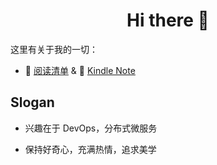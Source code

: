 <h1 align="center">Hi there 👋 </h3>

这里有关于我的一切：

- :open_book: [阅读清单](https://yrfizm.notion.site/035ae3cb23844bd18d3fa14763f3fd8c?v=a9b0a1319b744bfca92314dad5c0cb6d) & :page_with_curl: [Kindle Note](https://kindle.qiaohao.me/)

## Slogan

- 兴趣在于 DevOps，分布式微服务

- 保持好奇心，充满热情，追求美学
